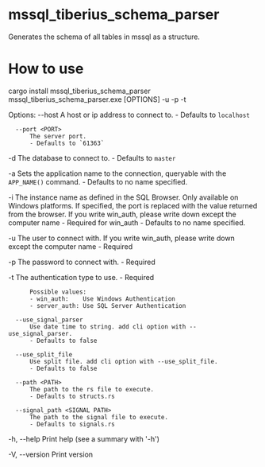 # mssql_tiberius_schema_parser
Generates the schema of all tables in mssql as a structure.

# How to use
cargo install mssql_tiberius_schema_parser
mssql_tiberius_schema_parser.exe [OPTIONS] -u <USER> -p <PASSWORD> -t <TYPE>

Options:
      --host <HOST>
          A host or ip address to connect to.
          - Defaults to `localhost`

      --port <PORT>
          The server port.
          - Defaults to `61363`

  -d <DATABASE>
          The database to connect to.
          - Defaults to `master`

  -a <APPLICATION NAME>
          Sets the application name to the connection,
          queryable with the `APP_NAME()` command.
          - Defaults to no name specified.

  -i <INSTANCE NAME>
          The instance name as defined in the SQL Browser.
          Only available on Windows platforms.
          If specified, the port is replaced with the value returned from the browser.
          If you write win_auth, please write down except the computer name
          - Required for win_auth
          - Defaults to no name specified.

  -u <USER>
          The user to connect with.
          If you write win_auth, please write down except the computer name
          - Required

  -p <PASSWORD>
          The password to connect with.
          - Required

  -t <TYPE>
          The authentication type to use.
          - Required

          Possible values:
          - win_auth:    Use Windows Authentication
          - server_auth: Use SQL Server Authentication

      --use_signal_parser
          Use date time to string. add cli option with --use_signal_parser.
          - Defaults to false

      --use_split_file
          Use split file. add cli option with --use_split_file.
          - Defaults to false

      --path <PATH>
          The path to the rs file to execute.
          - Defaults to structs.rs

      --signal_path <SIGNAL PATH>
          The path to the signal file to execute.
          - Defaults to signals.rs

  -h, --help
          Print help (see a summary with '-h')

  -V, --version
          Print version
